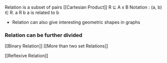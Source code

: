Relation is a subset of pairs [[Cartesian Product]] 
R $\subseteq$ A x B
Notation : (a, b) $\in$ R. a R b a is related to b 
- Relation can also give interesting geometric shapes in graphs
### Relation can be further divided 
[[Binary Relation]]
[[More than two set Relations]]


[[Reflexive Relation]]

